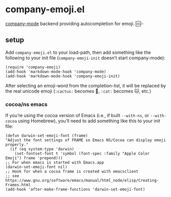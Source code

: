 # company-emoji.el

[company-mode](https://github.com/company-mode/company-mode/) backend
providing autocompletion for emoji. 🆒💦

## setup

Add `company-emoji.el` to your load-path, then add something like the
following to your init file (`company-emoji-init` doesn’t start
company-mode):

```elisp
(require 'company-emoji)
(add-hook 'markdown-mode-hook 'company-mode)
(add-hook 'markdown-mode-hook 'company-emoji-init)
```

After selecting an emoji-word from the completion-list, it will be
replaced by the real unicode emoji (`:cactus:` becomes 🌵, `:cat:`
becomes 🐱, etc.)

### cocoa/ns emacs

If you’re using the cocoa version of Emacs (i.e., if built
 `‐-with-ns`, or `--with-cocoa` using Homebrew), you’ll need to add
 something like this to your init file:

```elisp
(defun darwin-set-emoji-font (frame)
"Adjust the font settings of FRAME so Emacs NS/Cocoa can display emoji properly."
  (if (eq system-type 'darwin)
    (set-fontset-font t 'symbol (font-spec :family "Apple Color Emoji") frame 'prepend)))
;; For when emacs is started with Emacs.app
(darwin-set-emoji-font nil)
;; Hook for when a cocoa frame is created with emacsclient
;; see https://www.gnu.org/software/emacs/manual/html_node/elisp/Creating-Frames.html
(add-hook 'after-make-frame-functions 'darwin-set-emoji-font)
```
